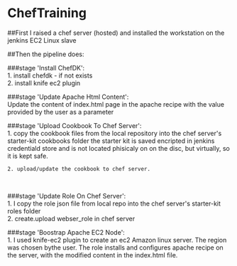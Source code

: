 # ChefTraining

##First I raised a chef server (hosted) and installed the workstation on the jenkins EC2 Linux slave</br>

##Then the pipeline does:</br>

###stage 'Install ChefDK':</br>
    1. install chefdk - if not exists</br>
    2. install knife ec2 plugin</br>
        
###stage 'Update Apache Html Content':</br>
    Update the content of index.html page in the apache recipe with the 
    value provided by the user as a parameter</br>
            
###stage 'Upload Cookbook To Chef Server':</br>
    1. copy the cookbook files from the local repository into the chef 
       server's starter-kit cookbooks folder 
       the starter kit is saved encripted in jenkins credentiald store
       and is not located phisicaly on on the disc, but virtually, 
       so it is kept safe.</br>
                   
    2. upload/update the cookbook to chef server.
 </br>

###stage 'Update Role On Chef Server': </br>
    1. I copy the role json file from local repo into the
       chef server's starter-kit roles folder </br>
    2. create.upload webser_role in chef server </br>
       
###stage 'Boostrap Apache EC2 Node': </br>
    1. I used knife-ec2 plugin to create an ec2 Amazon linux server.
       The region was chosen bythe user.
       The role installs and configures apache recipe on the server, with the modified content in the index.html file. </br>
                    